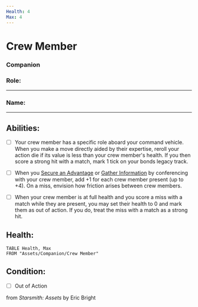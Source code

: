 ```yaml
---
Health: 4
Max: 4
---
```


# Crew Member
### Companion

### Role:<hr>
### Name:<hr>

## Abilities:


- [ ] Your crew member has a specific role aboard your command vehicle. When you make a move directly aided by their expertise, reroll your action die if its value is less than your crew member&#x27;s health. If you then score a strong hit with a match, mark 1 tick on your bonds legacy track.

- [ ] When you [Secure an Advantage](5_Moves/Adventure/Secure_an_Advantage.md) or [Gather Information](Gather_Information.md) by conferencing with your crew member, add +1 for each crew member present (up to +4). On a miss, envision how friction arises between crew members.

- [ ] When your crew member is at full health and you score a miss with a match while they are present, you may set their health to 0 and mark them as out of action.  If you do, treat the miss with a match as a strong hit.

## Health:
```dataview
TABLE Health, Max
FROM "Assets/Companion/Crew Member"
```


## Condition:
- [ ] Out of Action

from *Starsmith: Assets* by Eric Bright